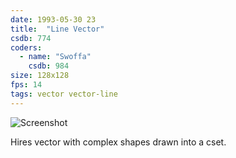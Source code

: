 ```yaml
---
date: 1993-05-30 23
title:  "Line Vector"
csdb: 774
coders:
  - name: "Swoffa"
    csdb: 984
size: 128x128
fps: 14
tags: vector vector-line
---
```

![Screenshot](/c64wrd/noice/imse-vimse-get/line-vector.png)

Hires vector with complex shapes drawn into a cset.

<!--more-->
